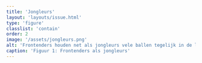 ```yaml
---
title: 'Jongleurs'
layout: 'layouts/issue.html'
type: 'figure'
classlist: 'contain'
order: 2
image: '/assets/jongleurs.png'
alt: 'Frontenders houden net als jongleurs vele ballen tegelijk in de lucht'
caption: 'Figuur 1: Frontenders als jongleurs'
---
```

